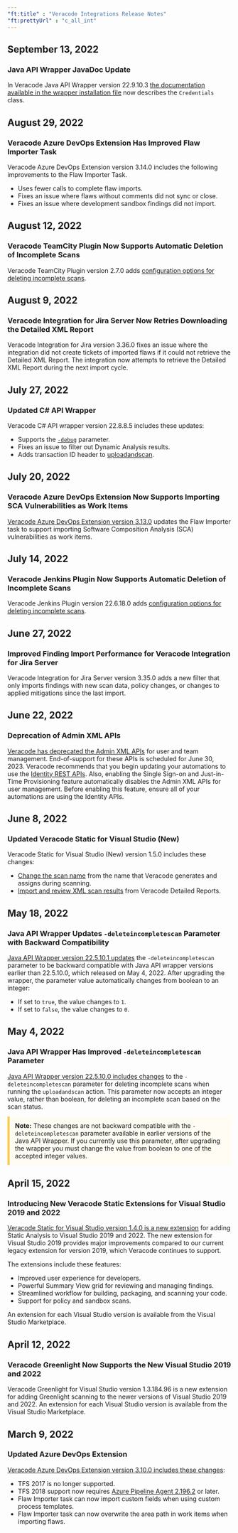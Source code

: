 ```yaml
---
"ft:title" : "Veracode Integrations Release Notes"
"ft:prettyUrl" : "c_all_int"
---
```

## September 13, 2022

### Java API Wrapper JavaDoc Update

In Veracode Java API Wrapper version 22.9.10.3 [the documentation available in the wrapper installation file](https://docs.veracode.com/r/t_working_with_java_wrapper) now describes the `Credentials` class.

## August 29, 2022

### Veracode Azure DevOps Extension Has Improved Flaw Importer Task

Veracode Azure DevOps Extension version 3.14.0 includes the following improvements to the Flaw Importer Task.

- Uses fewer calls to complete flaw imports.
- Fixes an issue where flaws without comments did not sync or close.
- Fixes an issue where development sandbox findings did not import.

## August 12, 2022

### Veracode TeamCity Plugin Now Supports Automatic Deletion of Incomplete Scans

Veracode TeamCity Plugin version 2.7.0 adds [configuration options for deleting incomplete scans](https://docs.veracode.com/r/c_config_teamcity_scan).

## August 9, 2022

### Veracode Integration for Jira Server Now Retries Downloading the Detailed XML Report   

Veracode Integration for Jira version 3.36.0 fixes an issue where the integration did not create tickets of imported flaws if it could not retrieve the Detailed XML Report. The integration now attempts to retrieve the Detailed XML Report during the next import cycle.

## July 27, 2022

### Updated C# API Wrapper

Veracode C# API wrapper version 22.8.8.5 includes these updates:

- Supports the [`-debug`](https://docs.veracode.com/r/r_wrapper_parameters) parameter.
- Fixes an issue to filter out Dynamic Analysis results.
- Adds transaction ID header to [uploadandscan](https://docs.veracode.com/r/r_uploadandscan).

## July 20, 2022

### Veracode Azure DevOps Extension Now Supports Importing SCA Vulnerabilities as Work Items

[Veracode Azure DevOps Extension version 3.13.0](https://docs.veracode.com/r/t_importflaws) updates the Flaw Importer task to support importing Software Composition Analysis (SCA) vulnerabilities as work items.

## July 14, 2022

### Veracode Jenkins Plugin Now Supports Automatic Deletion of Incomplete Scans

Veracode Jenkins Plugin version 22.6.18.0 adds [configuration options for deleting incomplete scans](https://docs.veracode.com/r/t_configure_jenkins).

## June 27, 2022

### Improved Finding Import Performance for Veracode Integration for Jira Server

Veracode Integration for Jira Server version 3.35.0 adds a new filter that only imports findings with new scan data, policy changes, or changes to applied mitigations since the last import.

## June 22, 2022

### Deprecation of Admin XML APIs

[Veracode has deprecated the Admin XML APIs](https://docs.veracode.com/r/c_about_admin_API_intro) for user and team management. End-of-support for these APIs is scheduled for June 30, 2023. Veracode recommends that you begin updating your automations to use the [Identity REST APIs](https://docs.veracode.com/r/c_identity_intro). Also, enabling the Single Sign-on and Just-in-Time Provisioning feature automatically disables the Admin XML APIs for user management. Before enabling this feature, ensure all of your automations are using the Identity APIs.

## June 8, 2022

### Updated Veracode Static for Visual Studio \(New\)

Veracode Static for Visual Studio \(New\) version 1.5.0 includes these changes:

-   [Change the scan name](https://docs.veracode.com/r/Change_the_Scan_Name_in_Visual_Studio_New) from the name that Veracode generates and assigns during scanning.
-   [Import and review XML scan results](https://docs.veracode.com/r/Import_Scan_Results_Into_Visual_Studio_New) from Veracode Detailed Reports.

## May 18, 2022

### Java API Wrapper Updates `-deleteincompletescan` Parameter with Backward Compatibility

[Java API Wrapper version 22.5.10.1 updates](https://docs.veracode.com/r/r_uploadandscan) the `-deleteincompletescan` parameter to be backward compatible with Java API wrapper versions earlier than 22.5.10.0, which released on May 4, 2022. After upgrading the wrapper, the parameter value automatically changes from boolean to an integer:

-   If set to `true`, the value changes to `1`.
-   If set to `false`, the value changes to `0`.

## May 4, 2022

### Java API Wrapper Has Improved `-deleteincompletescan` Parameter

[Java API Wrapper version 22.5.10.0 includes changes](https://docs.veracode.com/r/r_uploadandscan) to the `-deleteincompletescan` parameter for deleting incomplete scans when running the `uploadandscan` action. This parameter now accepts an integer value, rather than boolean, for deleting an incomplete scan based on the scan status.

<p style="background-color:#FFFCF3; padding: 12px; border-left: 5px solid #F7CD55;"><b>Note:</b>  These changes are not backward compatible with the <code>-deleteincompletescan</code> parameter available in earlier versions of the Java API Wrapper. If you currently use this parameter, after upgrading the wrapper you must change the value from boolean to one of the accepted integer values.</p>

## April 15, 2022

### Introducing New Veracode Static Extensions for Visual Studio 2019 and 2022

[Veracode Static for Visual Studio version 1.4.0 is a new extension](https://docs.veracode.com/r/About_Veracode_Static_for_Visual_Studio_New) for adding Static Analysis to Visual Studio 2019 and 2022. The new extension for Visual Studio 2019 provides major improvements compared to our current legacy extension for version 2019, which Veracode continues to support.

The extensions include these features:

-   Improved user experience for developers.
-   Powerful Summary View grid for reviewing and managing findings.
-   Streamlined workflow for building, packaging, and scanning your code.
-   Support for policy and sandbox scans.

An extension for each Visual Studio version is available from the Visual Studio Marketplace.

## April 12, 2022

### Veracode Greenlight Now Supports the New Visual Studio 2019 and 2022

Veracode Greenlight for Visual Studio version 1.3.184.96 is a new extension for adding Greenlight scanning to the newer versions of Visual Studio 2019 and 2022. An extension for each Visual Studio version is available from the Visual Studio Marketplace.

## March 9, 2022

### Updated Azure DevOps Extension

[Veracode Azure DevOps Extension version 3.10.0 includes these changes](https://docs.veracode.com/r/c_VS_team_servs):

-   TFS 2017 is no longer supported.
-   TFS 2018 support now requires [Azure Pipeline Agent 2.196.2](https://github.com/Microsoft/azure-pipelines-agent/releases) or later.
-   Flaw Importer task can now import custom fields when using custom process templates.
-   Flaw Importer task can now overwrite the area path in work items when importing flaws.
